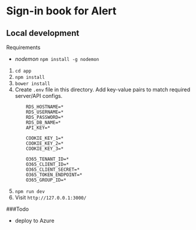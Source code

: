 # Sign-in book for Alert




## Local development

Requirements
- *nodemon* `npm install -g nodemon`

1. `cd app`
2. `npm install`
3. `bower install`
4. Create `.env` file in this directory. Add key-value pairs to match required server/API configs.
	```
		RDS_HOSTNAME=*
		RDS_USERNAME=*
		RDS_PASSWORD=*
		RDS_DB_NAME=*
		API_KEY=*

		COOKIE_KEY_1=*
		COOKIE_KEY_2=*
		COOKIE_KEY_3=*

		O365_TENANT_ID=*
		O365_CLIENT_ID=*
		O365_CLIENT_SECRET=*
		O365_TOKEN_ENDPOINT=*
		O365_GROUP_ID=*
	```
6. `npm run dev`
7. Visit `http://127.0.0.1:3000/`


###Todo
- deploy to Azure